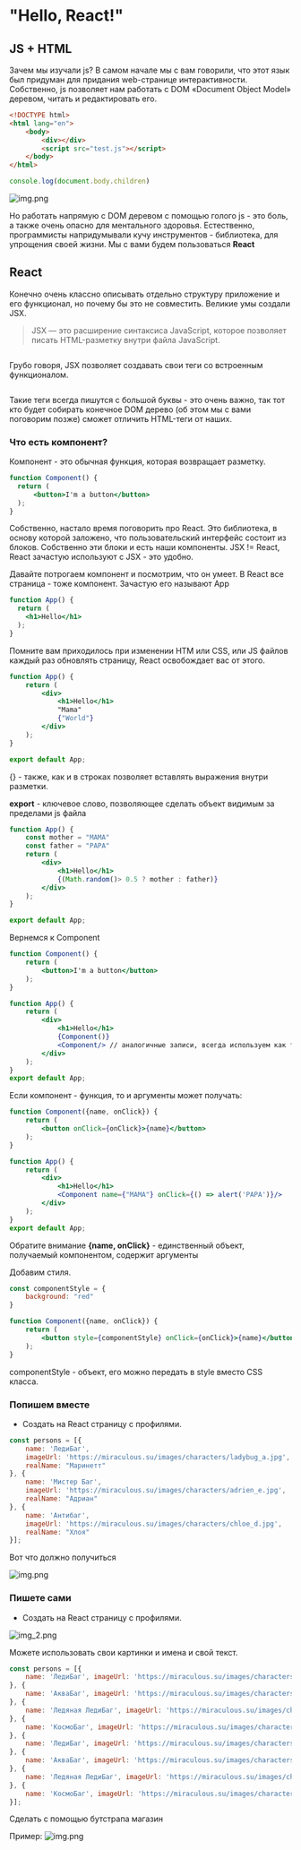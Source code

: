 # "Hello, React!"

## JS + HTML

Зачем мы изучали js? В самом начале мы с вам говорили, что этот язык был придуман для придания web-странице
интерактивности. Собственно, js позволяет нам работать с DOM «Document Object Model» деревом, читать и редактировать
его.

```html
<!DOCTYPE html>
<html lang="en">
    <body>
        <div></div>
        <script src="test.js"></script>
    </body>
</html>
```

```js
console.log(document.body.children)
```

![img.png](utils/img.png)

Но работать напрямую с DOM деревом с помощью голого js - это боль, а также очень опасно для ментального здоровья.
Естественно, программисты напридумывали кучу инструментов - библиотека, для упрощения своей жизни. Мы с вами
будем пользоваться **React**

## React

Конечно очень классно описывать отдельно структуру приложение и его функционал, но почему бы это не совместить. Великие
умы создали JSX.

> JSX — это расширение синтаксиса JavaScript, которое позволяет писать HTML-разметку внутри файла JavaScript.

<div style="display: flex; flex-flow: wrap;">
    <img src="https://react.dev/_next/image?url=%2Fimages%2Fdocs%2Fdiagrams%2Fwriting_jsx_html.dark.png&w=384&q=75" alt="">
    <img src="https://react.dev/_next/image?url=%2Fimages%2Fdocs%2Fdiagrams%2Fwriting_jsx_js.dark.png&w=384&q=75" alt="">
</div>

Грубо говоря, JSX позволяет создавать свои теги со встроенным функционалом.

<div style="display: flex;  flex-flow: wrap;">
    <img src="https://react.dev/_next/image?url=%2Fimages%2Fdocs%2Fdiagrams%2Fwriting_jsx_sidebar.dark.png&w=384&q=75" alt="">
    <img src="https://react.dev/_next/image?url=%2Fimages%2Fdocs%2Fdiagrams%2Fwriting_jsx_form.dark.png&w=384&q=75" alt="">
</div>

Такие теги всегда пишутся с большой буквы - это очень важно, так тот кто будет собирать конечное DOM дерево (об этом мы
с вами поговорим позже) сможет отличить HTML-теги от наших.

### Что есть компонент?



Компонент - это обычная функция, которая возвращает разметку.

```jsx
function Component() {
  return (
      <button>I'm a button</button>
  );
}
```

Собственно, настало время поговорить про React. Это библиотека, в основу которой заложено, что пользовательский 
интерфейс состоит из блоков. Собственно эти блоки и есть наши компоненты. JSX != React, React зачастую используют с
JSX - это удобно. 

Давайте потрогаем компонент и посмотрим, что он умеет.
В React все страница - тоже компонент. Зачастую его называют App

```jsx
function App() {
  return (
    <h1>Hello</h1>
  );
}
```

Помните вам приходилось при изменении HTM или CSS, или JS файлов каждый раз обновлять страницу, React освобождает вас от
этого.

```jsx
function App() {
    return (
        <div>
            <h1>Hello</h1>
            "Mama"
            {"World"}
        </div>
    );
}

export default App;
```

{} - также, как и в строках позволяет вставлять выражения внутри разметки.

**export** - ключевое слово, позволяющее сделать объект видимым за пределами js файла

```jsx
function App() {
    const mother = "MAMA"
    const father = "PAPA"
    return (
        <div>
            <h1>Hello</h1>
            {(Math.random()> 0.5 ? mother : father)}
        </div>
    );
}

export default App;
```

Вернемся к Component

```jsx
function Component() {
    return (
        <button>I'm a button</button>
    );
}

function App() {
    return (
        <div>
            <h1>Hello</h1>
            {Component()}
            <Component/> // аналогичные записи, всегда используем как тег, повышая читабельность
        </div>
    );
}
export default App;
```


Если компонент - функция, то и аргументы может получать:

```jsx
function Component({name, onClick}) {
    return (
        <button onClick={onClick}>{name}</button>
    );
}

function App() {
    return (
        <div>
            <h1>Hello</h1>
            <Component name={"MAMA"} onClick={() => alert('PAPA')}/> 
        </div>
    );
}
export default App;
```

Обратите внимание **{name, onClick}** - единственный объект, получаемый компонентом, содержит аргументы

Добавим стиля.

```jsx
const componentStyle = {
    background: "red"
}

function Component({name, onClick}) {
    return (
        <button style={componentStyle} onClick={onClick}>{name}</button>
    );
}
```

componentStyle - объект, его можно передать в style вместо CSS класса.

### Попишем вместе

- Создать на React страницу с профилями.

```js
const persons = [{
    name: 'ЛедиБаг',
    imageUrl: 'https://miraculous.su/images/characters/ladybug_a.jpg',
    realName: "Маринетт"
}, {
    name: 'Мистер Баг',
    imageUrl: 'https://miraculous.su/images/characters/adrien_e.jpg',
    realName: "Адриан"
}, {
    name: 'Антибаг',
    imageUrl: 'https://miraculous.su/images/characters/chloe_d.jpg',
    realName: "Хлоя"
}];
```

Вот что должно получиться

![img.png](utils/img1.png)


### Пишете сами

- Создать на React страницу с профилями.


![img_2.png](utils/img_2.png)

Можете использовать свои картинки и имена и свой текст. 

```js
const persons = [{
    name: 'ЛедиБаг', imageUrl: 'https://miraculous.su/images/characters/ladybug_a.jpg'
}, {
    name: 'АкваБаг', imageUrl: 'https://miraculous.su/images/characters/ladybug_b.jpg'
}, {
    name: 'Ледяная ЛедиБаг', imageUrl: 'https://miraculous.su/images/characters/ladybug_c.jpg'
}, {
    name: 'КосмоБаг', imageUrl: 'https://miraculous.su/images/characters/ladybug_d.jpg'
}, {
    name: 'ЛедиБаг', imageUrl: 'https://miraculous.su/images/characters/ladybug_a.jpg'
}, {
    name: 'АкваБаг', imageUrl: 'https://miraculous.su/images/characters/ladybug_b.jpg'
}, {
    name: 'Ледяная ЛедиБаг', imageUrl: 'https://miraculous.su/images/characters/ladybug_c.jpg'
}, {
    name: 'КосмоБаг', imageUrl: 'https://miraculous.su/images/characters/ladybug_d.jpg'
}];
```

Сделать с помощью бутстрапа магазин 

Пример:
![img.png](utils/img8.png)
